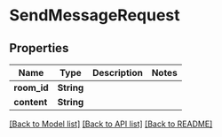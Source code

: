 # SendMessageRequest

## Properties

Name | Type | Description | Notes
------------ | ------------- | ------------- | -------------
**room_id** | **String** |  | 
**content** | **String** |  | 

[[Back to Model list]](../README.md#documentation-for-models) [[Back to API list]](../README.md#documentation-for-api-endpoints) [[Back to README]](../README.md)


